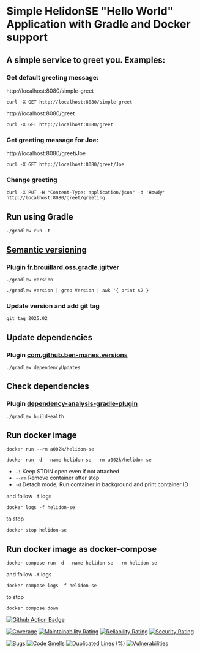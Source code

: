 # Simple HelidonSE "Hello World" Application with Gradle and Docker support

## A simple service to greet you. Examples:

### Get default greeting message:

http://localhost:8080/simple-greet

```shell
curl -X GET http://localhost:8080/simple-greet
```

http://localhost:8080/greet

```shell
curl -X GET http://localhost:8080/greet
```

### Get greeting message for Joe:

http://localhost:8080/greet/Joe

```shell
curl -X GET http://localhost:8080/greet/Joe
```

### Change greeting

```shell
curl -X PUT -H "Content-Type: application/json" -d 'Howdy' http://localhost:8080/greet/greeting
```

## Run using Gradle

```shell
./gradlew run -t
```

## [Semantic versioning](https://zoltanaltfatter.com/2020/04/10/semantic-versioning-with-jgitver/)

### Plugin [fr.brouillard.oss.gradle.jgitver](https://github.com/jgitver/gradle-jgitver-plugin)

```shell
./gradlew version
```

```shell
./gradlew version | grep Version | awk '{ print $2 }'
```

### Update version and add git tag

```shell
git tag 2025.02
```

## Update dependencies

### Plugin [com.github.ben-manes.versions](https://github.com/ben-manes/gradle-versions-plugin)

```shell
./gradlew dependencyUpdates
```

## Check dependencies

### Plugin [dependency-analysis-gradle-plugin](https://github.com/autonomousapps/dependency-analysis-gradle-plugin)

```shell
./gradlew buildHealth
```

## Run docker image

```shell
docker run --rm a002k/helidon-se
```

```shell
docker run -d --name helidon-se --rm a002k/helidon-se
```

- ```-i``` Keep STDIN open even if not attached
- ```--rm``` Remove container after stop
- ```-d``` Detach mode, Run container in background and print container ID

and follow ```-f``` logs

```shell
docker logs -f helidon-se
```

to stop

```shell
docker stop helidon-se
```

## Run docker image as docker-compose

```shell
docker compose run -d --name helidon-se --rm helidon-se
```

and follow ```-f``` logs

```shell
docker compose logs -f helidon-se
```

to stop

```shell
docker compose down
```

[![Github Action Badge](https://github.com/ak-git/HelidonSE/actions/workflows/actions.yml/badge.svg)](https://github.com/ak-git/HelidonSE/actions/workflows/actions.yml/badge.svg)

[![Coverage](https://sonarcloud.io/api/project_badges/measure?project=ak-git_HelidonSE&metric=coverage)](https://sonarcloud.io/summary/new_code?id=ak-git_HelidonSE)
[![Maintainability Rating](https://sonarcloud.io/api/project_badges/measure?project=ak-git_HelidonSE&metric=sqale_rating)](https://sonarcloud.io/summary/new_code?id=ak-git_HelidonSE)
[![Reliability Rating](https://sonarcloud.io/api/project_badges/measure?project=ak-git_HelidonSE&metric=reliability_rating)](https://sonarcloud.io/summary/new_code?id=ak-git_HelidonSE)
[![Security Rating](https://sonarcloud.io/api/project_badges/measure?project=ak-git_HelidonSE&metric=security_rating)](https://sonarcloud.io/summary/new_code?id=ak-git_HelidonSE)

[![Bugs](https://sonarcloud.io/api/project_badges/measure?project=ak-git_HelidonSE&metric=bugs)](https://sonarcloud.io/summary/new_code?id=ak-git_HelidonSE)
[![Code Smells](https://sonarcloud.io/api/project_badges/measure?project=ak-git_HelidonSE&metric=code_smells)](https://sonarcloud.io/summary/new_code?id=ak-git_HelidonSE)
[![Duplicated Lines (%)](https://sonarcloud.io/api/project_badges/measure?project=ak-git_HelidonSE&metric=duplicated_lines_density)](https://sonarcloud.io/summary/new_code?id=ak-git_HelidonSE)
[![Vulnerabilities](https://sonarcloud.io/api/project_badges/measure?project=ak-git_HelidonSE&metric=vulnerabilities)](https://sonarcloud.io/summary/new_code?id=ak-git_HelidonSE)
